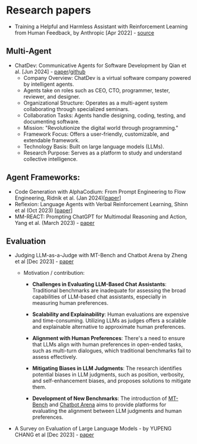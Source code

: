 # Research papers

* Training a Helpful and Harmless Assistant with Reinforcement Learning from Human Feedback, by Anthropic [Apr 2022] - [source](https://arxiv.org/pdf/2204.05862)

## Multi-Agent

* ChatDev: Communicative Agents for Software Development by Qian et al. [Jun 2024] - [paper](https://arxiv.org/pdf/2307.07924)/[github](https://github.com/OpenBMB/ChatDev)
    - Company Overview: ChatDev is a virtual software company powered by intelligent agents.
    - Agents take on roles such as CEO, CTO, programmer, tester, reviewer, and designer.
    - Organizational Structure: Operates as a multi-agent system collaborating through specialized seminars.
    - Collaboration Tasks: Agents handle designing, coding, testing, and documenting software.
    - Mission: "Revolutionize the digital world through programming."
    - Framework Focus: Offers a user-friendly, customizable, and extendable framework.
    - Technology Basis: Built on large language models (LLMs).
    - Research Purpose: Serves as a platform to study and understand collective intelligence.

## Agent Frameworks:
- Code Generation with AlphaCodium: From Prompt Engineering to Flow
Engineering, Ridnik et al. (Jan 2024)[[paper](https://arxiv.org/pdf/2401.08500)]
- Reflexion: Language Agents with
Verbal Reinforcement Learning, Shinn et al (Oct 2023) [[paper](https://arxiv.org/pdf/2303.11366)]
- MM-REACT: Prompting ChatGPT for Multimodal Reasoning and Action, Yang et al. (March 2023) - [paper](https://arxiv.org/pdf/2303.11381)

## Evaluation
* Judging LLM-as-a-Judge with MT-Bench and Chatbot Arena by Zheng et al [Dec 2023] - [paper](https://arxiv.org/pdf/2306.05685)
    - Motivation / contribution:
        * **Challenges in Evaluating LLM-Based Chat Assistants**: Traditional benchmarks are inadequate for assessing the broad capabilities of LLM-based chat assistants, especially in measuring human preferences.

        * **Scalability and Explainability**: Human evaluations are expensive and time-consuming. Utilizing LLMs as judges offers a scalable and explainable alternative to approximate human preferences.

        * **Alignment with Human Preferences**: There's a need to ensure that LLMs align with human preferences in open-ended tasks, such as multi-turn dialogues, which traditional benchmarks fail to assess effectively.

        * **Mitigating Biases in LLM Judgments**: The research identifies potential biases in LLM judgments, such as position, verbosity, and self-enhancement biases, and proposes solutions to mitigate them.

        * **Development of New Benchmarks**: The introduction of [MT-Bench](https://github.com/lm-sys/FastChat/tree/main/fastchat/llm_judge) and [Chatbot Arena](https://huggingface.co/datasets/lmsys/chatbot_arena_conversations) aims to provide platforms for evaluating the alignment between LLM judgments and human preferences.
        
* A Survey on Evaluation of Large Language Models - by YUPENG CHANG et al [Dec 2023] - [paper](https://arxiv.org/pdf/2307.03109)